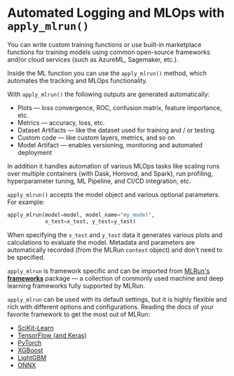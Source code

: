 # Automated Logging and MLOps with `apply_mlrun()`

You can write custom training functions or use built-in marketplace functions for training models using 
common open-source frameworks and/or cloud services (such as AzureML, Sagemaker, etc.). 

Inside the ML function you can use the `apply_mlrun()` method, which automates the tracking and MLOps
functionality.

With `apply_mlrun()` the following outputs are generated automatically:
* Plots &mdash; loss convergence, ROC, confusion matrix, feature importance, etc.
* Metrics &mdash; accuracy, loss, etc.
* Dataset Artifacts &mdash; like the dataset used for training and / or testing
* Custom code &mdash; like custom layers, metrics, and so on
* Model Artifact &mdash; enables versioning, monitoring and automated deployment

In addition it handles automation of various MLOps tasks like scaling runs over multiple containers 
(with Dask, Horovod, and Spark), run profiling, hyperparameter tuning, ML Pipeline, and CI/CD integration, etc.

`apply_mlrun()` accepts the model object and various optional parameters. For example:

```python
apply_mlrun(model=model, model_name="my_model", 
            x_test=x_test, y_test=y_test)
```

When specifying the `x_test` and `y_test` data it generates various plots and calculations to evaluate the model.
Metadata and parameters are automatically recorded (from the MLRun `context` object) and don't need to be specified.

`apply_mlrun` is framework specific and can be imported from [MLRun's **frameworks**](https://docs.mlrun.org/en/latest/api/mlrun.frameworks/index.html) 
package &mdash; a collection of commonly used machine and deep learning frameworks fully supported by MLRun.

`apply_mlrun` can be used with its default settings, but it is highly flexible and rich with different options and 
configurations. Reading the docs of your favorite framework to get the most out of MLRun:
- [SciKit-Learn](../api/mlrun.frameworks/mlrun.frameworks.sklearn.html)
- [TensorFlow (and Keras)](../api/mlrun.frameworks/mlrun.frameworks.tf_keras.html)
- [PyTorch](../api/mlrun.frameworks/mlrun.frameworks.pytorch.html) 
- [XGBoost](../api/mlrun.frameworks/mlrun.frameworks.xgboost.html) 
- [LightGBM](../api/mlrun.frameworks/mlrun.frameworks.lgbm.html) 
- [ONNX](../api/mlrun.frameworks/mlrun.frameworks.onnx.html)